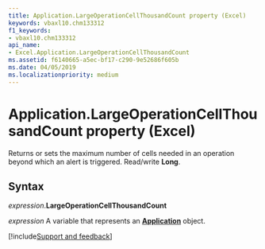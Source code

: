 ```yaml
---
title: Application.LargeOperationCellThousandCount property (Excel)
keywords: vbaxl10.chm133312
f1_keywords:
- vbaxl10.chm133312
api_name:
- Excel.Application.LargeOperationCellThousandCount
ms.assetid: f6140665-a5ec-bf17-c290-9e52686f605b
ms.date: 04/05/2019
ms.localizationpriority: medium
---
```



# Application.LargeOperationCellThousandCount property (Excel)

Returns or sets the maximum number of cells needed in an operation beyond which an alert is triggered. Read/write **Long**.


## Syntax

_expression_.**LargeOperationCellThousandCount**

_expression_ A variable that represents an **[Application](Excel.Application(object).md)** object.




[!include[Support and feedback](~/includes/feedback-boilerplate.md)]